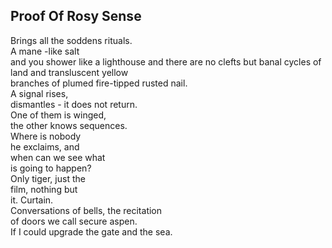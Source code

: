 Proof Of Rosy Sense
-------------------
Brings all the soddens rituals.  
A mane -like salt  
and you shower like a lighthouse and there are no clefts but banal cycles of land and transluscent yellow  
branches of plumed fire-tipped rusted nail.  
A signal rises,  
dismantles - it does not return.  
One of them is winged,  
the other knows sequences.  
Where is nobody  
he exclaims, and  
when can we see what  
is going to happen?  
Only tiger, just the  
film, nothing but  
it. Curtain.  
Conversations of bells, the recitation  
of doors we call secure aspen.  
If I could upgrade the gate and the sea.  
